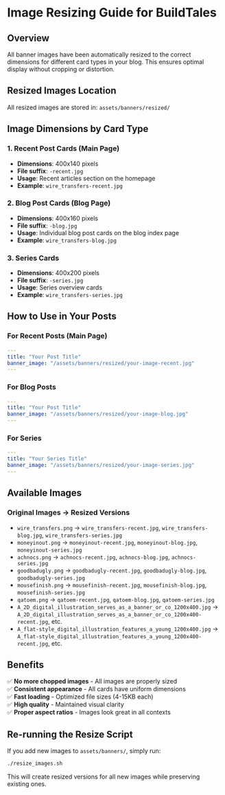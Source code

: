 # Image Resizing Guide for BuildTales

## Overview
All banner images have been automatically resized to the correct dimensions for different card types in your blog. This ensures optimal display without cropping or distortion.

## Resized Images Location
All resized images are stored in: `assets/banners/resized/`

## Image Dimensions by Card Type

### 1. Recent Post Cards (Main Page)
- **Dimensions**: 400x140 pixels
- **File suffix**: `-recent.jpg`
- **Usage**: Recent articles section on the homepage
- **Example**: `wire_transfers-recent.jpg`

### 2. Blog Post Cards (Blog Page)
- **Dimensions**: 400x160 pixels
- **File suffix**: `-blog.jpg`
- **Usage**: Individual blog post cards on the blog index page
- **Example**: `wire_transfers-blog.jpg`

### 3. Series Cards
- **Dimensions**: 400x200 pixels
- **File suffix**: `-series.jpg`
- **Usage**: Series overview cards
- **Example**: `wire_transfers-series.jpg`

## How to Use in Your Posts

### For Recent Posts (Main Page)
```yaml
---
title: "Your Post Title"
banner_image: "/assets/banners/resized/your-image-recent.jpg"
---
```

### For Blog Posts
```yaml
---
title: "Your Post Title"
banner_image: "/assets/banners/resized/your-image-blog.jpg"
---
```

### For Series
```yaml
---
title: "Your Series Title"
banner_image: "/assets/banners/resized/your-image-series.jpg"
---
```

## Available Images

### Original Images → Resized Versions
- `wire_transfers.png` → `wire_transfers-recent.jpg`, `wire_transfers-blog.jpg`, `wire_transfers-series.jpg`
- `moneyinout.png` → `moneyinout-recent.jpg`, `moneyinout-blog.jpg`, `moneyinout-series.jpg`
- `achnocs.png` → `achnocs-recent.jpg`, `achnocs-blog.jpg`, `achnocs-series.jpg`
- `goodbadugly.png` → `goodbadugly-recent.jpg`, `goodbadugly-blog.jpg`, `goodbadugly-series.jpg`
- `mousefinish.png` → `mousefinish-recent.jpg`, `mousefinish-blog.jpg`, `mousefinish-series.jpg`
- `qatoem.png` → `qatoem-recent.jpg`, `qatoem-blog.jpg`, `qatoem-series.jpg`
- `A_2D_digital_illustration_serves_as_a_banner_or_co_1200x400.jpg` → `A_2D_digital_illustration_serves_as_a_banner_or_co_1200x400-recent.jpg`, etc.
- `A_flat-style_digital_illustration_features_a_young_1200x400.jpg` → `A_flat-style_digital_illustration_features_a_young_1200x400-recent.jpg`, etc.

## Benefits
✅ **No more chopped images** - All images are properly sized  
✅ **Consistent appearance** - All cards have uniform dimensions  
✅ **Fast loading** - Optimized file sizes (4-15KB each)  
✅ **High quality** - Maintained visual clarity  
✅ **Proper aspect ratios** - Images look great in all contexts  

## Re-running the Resize Script
If you add new images to `assets/banners/`, simply run:
```bash
./resize_images.sh
```

This will create resized versions for all new images while preserving existing ones.
